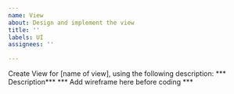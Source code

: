 ```yaml
---
name: View
about: Design and implement the view
title: ''
labels: UI
assignees: ''

---
```


Create View for [name of view], using the following description:
*** Description***
*** Add wireframe here before coding ***
